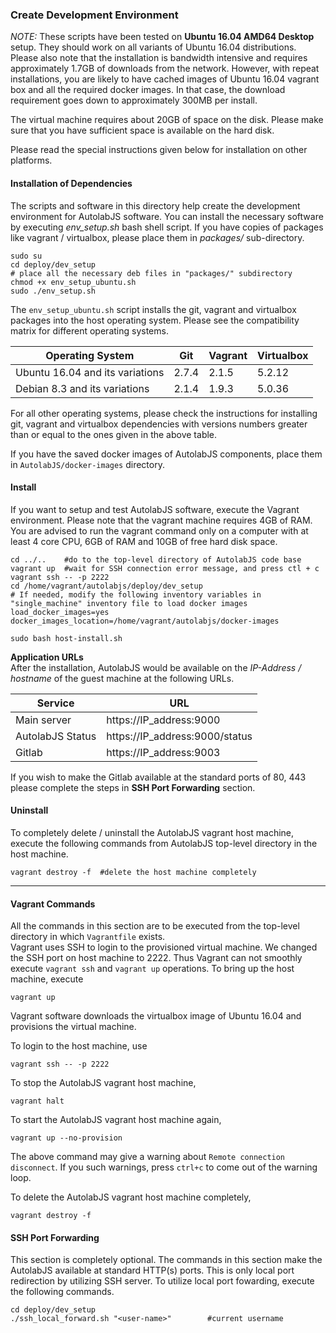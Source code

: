 ### Create Development Environment ###

*NOTE:* These scripts have been tested on **Ubuntu 16.04 AMD64 Desktop** setup. They should work on all variants of Ubuntu 16.04 distributions. Please also note that the installation is bandwidth intensive and requires approximately 1.7GB of downloads from the network. However, with repeat installations, you are likely to have cached images of Ubuntu 16.04 vagrant box and all the required docker images. In that case, the download requirement goes down to approximately 300MB per install.

The virtual machine requires about 20GB of space on the disk. Please make sure that you have sufficient space is available on the hard disk.

Please read the special instructions given below for installation on other platforms.

#### Installation of Dependencies ####
The scripts and software in this directory help create the development environment for AutolabJS software. You can install the necessary software by executing _env_setup.sh_ bash shell script. If you have copies of packages like vagrant / virtualbox, please place them in _packages/_ sub-directory.

```shell
sudo su
cd deploy/dev_setup
# place all the necessary deb files in "packages/" subdirectory
chmod +x env_setup_ubuntu.sh
sudo ./env_setup.sh
```
The `env_setup_ubuntu.sh` script installs the git, vagrant and virtualbox packages into the host operating system. Please see the compatibility matrix for different operating systems.     

| **Operating System**            | **Git** | **Vagrant** | **Virtualbox** |
|---------------------------------|---------|-------------|----------------|
| Ubuntu 16.04 and its variations | 2.7.4   | 2.1.5       | 5.2.12            |
| Debian 8.3 and its variations   | 2.1.4   | 1.9.3       | 5.0.36         |

For all other operating systems, please check the instructions for installing git, vagrant and virtualbox dependencies with versions numbers greater than or equal to the ones given in the above table.

If you have the saved docker images of AutolabJS components, place them in ```AutolabJS/docker-images``` directory.    


#### Install ####
If you want to setup and test AutolabJS software, execute the Vagrant environment. Please note that the vagrant machine requires 4GB of RAM. You are advised to run the vagrant command only on a computer with at least 4 core CPU, 6GB of RAM and 10GB of free hard disk space.     
```shell
cd ../..    #do to the top-level directory of AutolabJS code base
vagrant up  #wait for SSH connection error message, and press ctl + c
vagrant ssh -- -p 2222
cd /home/vagrant/autolabjs/deploy/dev_setup
# If needed, modify the following inventory variables in "single_machine" inventory file to load docker images
load_docker_images=yes
docker_images_location=/home/vagrant/autolabjs/docker-images

sudo bash host-install.sh
```

**Application URLs**    
After the installation, AutolabJS would be available on the _IP-Address / hostname_ of the guest machine at the following URLs.    

| **Service**    | **URL**                        |
|----------------|--------------------------------|
| Main server    | https://IP_address:9000        |
| AutolabJS Status | https://IP_address:9000/status |
| Gitlab         | https://IP_address:9003        |

If you wish to make the Gitlab available at the standard ports of 80, 443 please complete the steps in **SSH Port Forwarding** section.    


#### Uninstall ####
To completely delete / uninstall the AutolabJS vagrant host machine, execute the following commands from AutolabJS top-level directory in the host machine.
```
vagrant destroy -f	#delete the host machine completely
```



***
#### Vagrant Commands ####
All the commands in this section are to be executed from the top-level directory in which `Vagrantfile` exists.    
Vagrant uses SSH to login to the provisioned virtual machine. We changed the SSH port on host machine to 2222. Thus Vagrant can not smoothly execute `vagrant ssh` and `vagrant up` operations. To bring up the host machine, execute    
```
vagrant up
```
Vagrant software downloads the virtualbox image of Ubuntu 16.04 and provisions the virtual machine.

To login to the host machine, use    
```
vagrant ssh -- -p 2222
```

To stop the AutolabJS vagrant host machine,    
```
vagrant halt
```

To start the AutolabJS vagrant host machine again,    
```
vagrant up --no-provision
```
The above command may give a warning about `Remote connection disconnect`.  If you such warnings, press `ctrl+c` to come out of the warning loop.

To delete the AutolabJS vagrant host machine completely,    
```
vagrant destroy -f
```



#### SSH Port Forwarding ####
This section is completely optional. The commands in this section make the AutolabJS available at standard HTTP(s) ports. This is only local port redirection by utilizing SSH server. To utilize local port fowarding, execute the following commands.    
```
cd deploy/dev_setup
./ssh_local_forward.sh "<user-name>"		#current username
```
